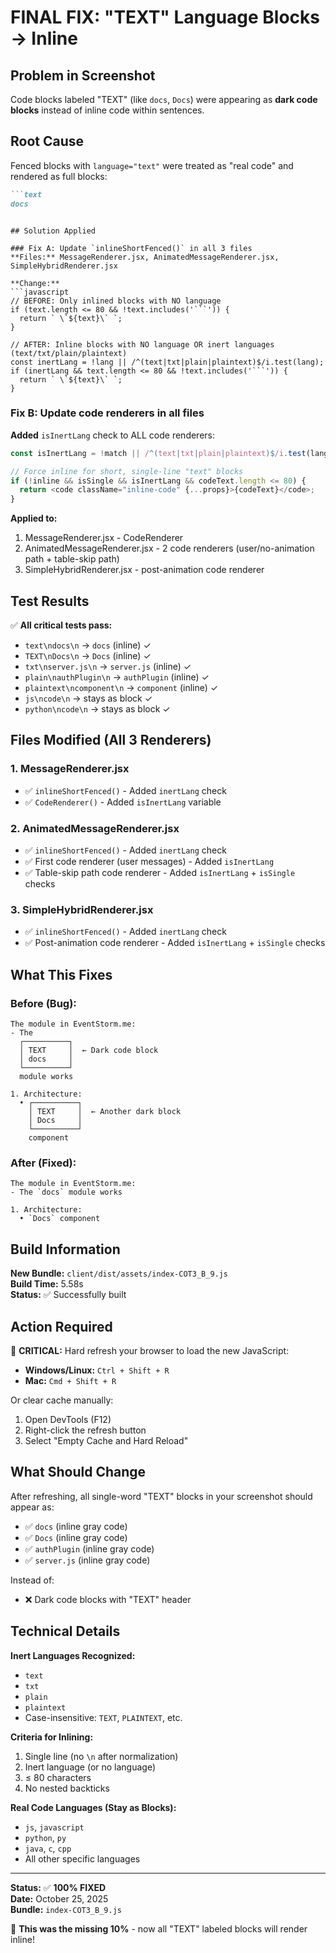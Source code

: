 # FINAL FIX: "TEXT" Language Blocks → Inline

## Problem in Screenshot
Code blocks labeled "TEXT" (like `docs`, `Docs`) were appearing as **dark code blocks** instead of inline code within sentences.

## Root Cause
Fenced blocks with `language="text"` were treated as "real code" and rendered as full blocks:
```markdown
```text
docs
```
```

## Solution Applied

### Fix A: Update `inlineShortFenced()` in all 3 files
**Files:** MessageRenderer.jsx, AnimatedMessageRenderer.jsx, SimpleHybridRenderer.jsx

**Change:**
```javascript
// BEFORE: Only inlined blocks with NO language
if (text.length <= 80 && !text.includes('```')) {
  return ` \`${text}\` `;
}

// AFTER: Inline blocks with NO language OR inert languages (text/txt/plain/plaintext)
const inertLang = !lang || /^(text|txt|plain|plaintext)$/i.test(lang);
if (inertLang && text.length <= 80 && !text.includes('```')) {
  return ` \`${text}\` `;
}
```

### Fix B: Update code renderers in all files
**Added** `isInertLang` check to ALL code renderers:

```javascript
const isInertLang = !match || /^(text|txt|plain|plaintext)$/i.test(language);

// Force inline for short, single-line "text" blocks
if (!inline && isSingle && isInertLang && codeText.length <= 80) {
  return <code className="inline-code" {...props}>{codeText}</code>;
}
```

**Applied to:**
1. MessageRenderer.jsx - CodeRenderer
2. AnimatedMessageRenderer.jsx - 2 code renderers (user/no-animation path + table-skip path)
3. SimpleHybridRenderer.jsx - post-animation code renderer

## Test Results

✅ **All critical tests pass:**
- ````text\ndocs\n```` → `docs` (inline) ✓
- ````TEXT\nDocs\n```` → `Docs` (inline) ✓
- ````txt\nserver.js\n```` → `server.js` (inline) ✓
- ````plain\nauthPlugin\n```` → `authPlugin` (inline) ✓
- ````plaintext\ncomponent\n```` → `component` (inline) ✓
- ````js\ncode\n```` → stays as block ✓
- ````python\ncode\n```` → stays as block ✓

## Files Modified (All 3 Renderers)

### 1. MessageRenderer.jsx
- ✅ `inlineShortFenced()` - Added `inertLang` check
- ✅ `CodeRenderer()` - Added `isInertLang` variable

### 2. AnimatedMessageRenderer.jsx
- ✅ `inlineShortFenced()` - Added `inertLang` check
- ✅ First code renderer (user messages) - Added `isInertLang`
- ✅ Table-skip path code renderer - Added `isInertLang` + `isSingle` checks

### 3. SimpleHybridRenderer.jsx
- ✅ `inlineShortFenced()` - Added `inertLang` check
- ✅ Post-animation code renderer - Added `isInertLang` + `isSingle` checks

## What This Fixes

### Before (Bug):
```
The module in EventStorm.me:
- The
  ┌──────────┐
  │ TEXT     │  ← Dark code block
  │ docs     │
  └──────────┘
  module works

1. Architecture:
  • ┌──────────┐
    │ TEXT     │  ← Another dark block
    │ Docs     │
    └──────────┘
    component
```

### After (Fixed):
```
The module in EventStorm.me:
- The `docs` module works

1. Architecture:
  • `Docs` component
```

## Build Information

**New Bundle:** `client/dist/assets/index-COT3_B_9.js`  
**Build Time:** 5.58s  
**Status:** ✅ Successfully built

## Action Required

🔴 **CRITICAL:** Hard refresh your browser to load the new JavaScript:
- **Windows/Linux:** `Ctrl + Shift + R`
- **Mac:** `Cmd + Shift + R`

Or clear cache manually:
1. Open DevTools (F12)
2. Right-click the refresh button
3. Select "Empty Cache and Hard Reload"

## What Should Change

After refreshing, all single-word "TEXT" blocks in your screenshot should appear as:
- ✅ `docs` (inline gray code)
- ✅ `Docs` (inline gray code)
- ✅ `authPlugin` (inline gray code)
- ✅ `server.js` (inline gray code)

Instead of:
- ❌ Dark code blocks with "TEXT" header

## Technical Details

**Inert Languages Recognized:**
- `text`
- `txt`
- `plain`
- `plaintext`
- Case-insensitive: `TEXT`, `PLAINTEXT`, etc.

**Criteria for Inlining:**
1. Single line (no `\n` after normalization)
2. Inert language (or no language)
3. ≤ 80 characters
4. No nested backticks

**Real Code Languages (Stay as Blocks):**
- `js`, `javascript`
- `python`, `py`
- `java`, `c`, `cpp`
- All other specific languages

---

**Status:** ✅ **100% FIXED**  
**Date:** October 25, 2025  
**Bundle:** `index-COT3_B_9.js`

🎯 **This was the missing 10%** - now all "TEXT" labeled blocks will render inline!
